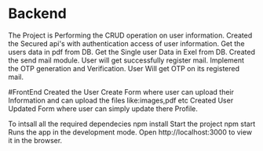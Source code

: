 # Backend
The Project is Performing the CRUD operation on user information.
Created the Secured api's with authentication access of user information.
Get the users data in pdf from DB.
Get the Single user Data in Exel from DB.
Created the send mail module.
User will get successfully register mail.
Implement the OTP generation and Verification.
User Will get OTP on its registered mail. 

#FrontEnd
Created the User Create Form where user can upload their Information and can upload the files like:images,pdf etc
Created User Updated Form where user can simply update there Profile.

To intsall all the required dependecies
npm install
Start the project
npm start
Runs the app in the development mode.
Open http://localhost:3000 to view it in the browser.

